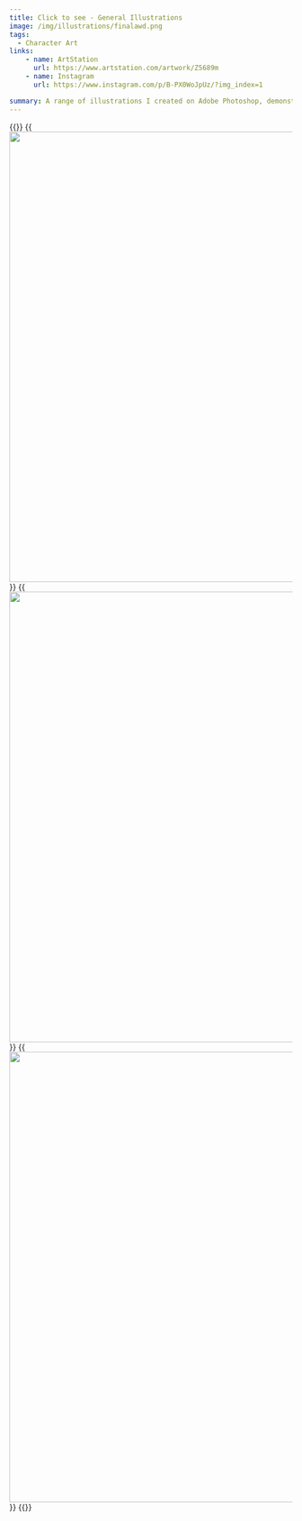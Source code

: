 ```yaml
---
title: Click to see - General Illustrations
image: /img/illustrations/finalawd.png
tags:
  - Character Art
links:
    - name: ArtStation
      url: https://www.artstation.com/artwork/Z5689m
    - name: Instagram
      url: https://www.instagram.com/p/B-PX0WoJpUz/?img_index=1

summary: A range of illustrations I created on Adobe Photoshop, demonstrating, besides my practical skill, my knowledge in human anatomy, colour theory, composition & visual story telling.
---
```


{{<rowgap>}}
{{<image src="illustrations/man_3W.png" height="800" caption="Metal men - Gold">}}
{{<image src="illustrations/copperman__final.png" height="800" caption="Metal men - Copper">}}
{{<image src="illustrations/metalman3.png" height="800" caption="Metal men - Zirconium">}}
{{</rowgap>}}